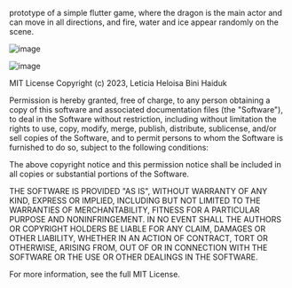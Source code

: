 prototype of a simple flutter game, where the dragon is the main actor and can move in all directions, and fire, water and ice appear randomly on the scene.

![image](https://github.com/LeticiaBHB/flutter_GameDragon/assets/124852398/dcc1debc-ffd7-44d9-8619-bbf9e9d88677)

![image](https://github.com/LeticiaBHB/flutter_GameDragon/assets/124852398/ec15bb34-9f6d-4be1-b9af-22d99606b0fd)



MIT License Copyright (c) 2023, Leticia Heloisa Bini Haiduk

Permission is hereby granted, free of charge, to any person obtaining a copy of this software and associated documentation files (the "Software"), to deal in the Software without restriction, including without limitation the rights to use, copy, modify, merge, publish, distribute, sublicense, and/or sell copies of the Software, and to permit persons to whom the Software is furnished to do so, subject to the following conditions:

The above copyright notice and this permission notice shall be included in all copies or substantial portions of the Software.

THE SOFTWARE IS PROVIDED "AS IS", WITHOUT WARRANTY OF ANY KIND, EXPRESS OR IMPLIED, INCLUDING BUT NOT LIMITED TO THE WARRANTIES OF MERCHANTABILITY, FITNESS FOR A PARTICULAR PURPOSE AND NONINFRINGEMENT. IN NO EVENT SHALL THE AUTHORS OR COPYRIGHT HOLDERS BE LIABLE FOR ANY CLAIM, DAMAGES OR OTHER LIABILITY, WHETHER IN AN ACTION OF CONTRACT, TORT OR OTHERWISE, ARISING FROM, OUT OF OR IN CONNECTION WITH THE SOFTWARE OR THE USE OR OTHER DEALINGS IN THE SOFTWARE.

For more information, see the full MIT License.
